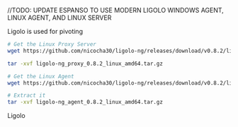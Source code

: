 //TODO: UPDATE ESPANSO TO USE MODERN LIGOLO WINDOWS AGENT, LINUX AGENT, AND LINUX SERVER

Ligolo is used for pivoting

```bash
# Get the Linux Proxy Server
wget https://github.com/nicocha30/ligolo-ng/releases/download/v0.8.2/ligolo-ng_proxy_0.8.2_linux_amd64.tar.gz

tar -xvf ligolo-ng_proxy_0.8.2_linux_amd64.tar.gz

# Get the Linux Agent
wget https://github.com/nicocha30/ligolo-ng/releases/download/v0.8.2/ligolo-ng_agent_0.8.2_linux_amd64.tar.gz

# Extract it
tar -xvf ligolo-ng_agent_0.8.2_linux_amd64.tar.gz
```
Ligolo